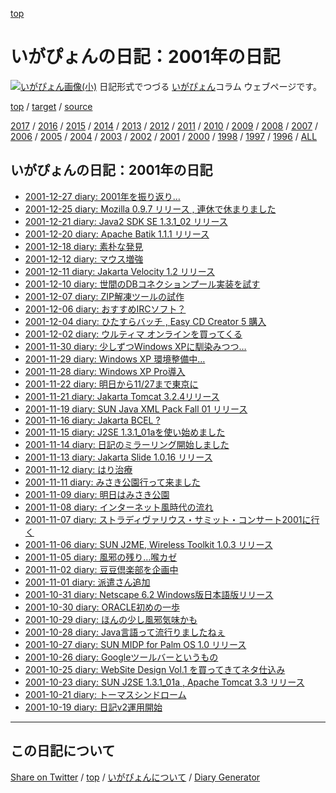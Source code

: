 [top](../index.html) 

いがぴょんの日記：2001年の日記
=====================================================================================================
[![いがぴょん画像(小)](https://igapyon.github.io/diary/images/iga200306s.jpg "いがぴょん")](https://igapyon.github.io/diary/memo/memoigapyon.html) 日記形式でつづる [いがぴょん](https://igapyon.github.io/diary/memo/memoigapyon.html)コラム ウェブページです。


[top](../index.html) 
/ [target](https://igapyon.github.io/diary/2001/index.html) 
/ [source](https://github.com/igapyon/diary/blob/gh-pages/2001/index.html.src.md) 

[2017](../2017/index.html)
/ [2016](../2016/index.html)
/ [2015](../2015/index.html)
/ [2014](../2014/index.html)
/ [2013](../2013/index.html)
/ [2012](../2012/index.html)
/ [2011](../2011/index.html)
/ [2010](../2010/index.html)
/ [2009](../2009/index.html)
/ [2008](../2008/index.html)
/ [2007](../2007/index.html)
/ [2006](../2006/index.html)
/ [2005](../2005/index.html)
/ [2004](../2004/index.html)
/ [2003](../2003/index.html)
/ [2002](../2002/index.html)
/ [2001](index.html)
/ [2000](../2000/index.html)
/ [1998](../1998/index.html)
/ [1997](../1997/index.html)
/ [1996](../1996/index.html)
/ [ALL](../idxall.html)


## いがぴょんの日記：2001年の日記

* [2001-12-27 diary: 2001年を振り返り…](ig011227.html)
* [2001-12-25 diary: Mozilla 0.9.7 リリース , 連休で休まりました](ig011225.html)
* [2001-12-21 diary: Java2 SDK SE 1.3.1_02 リリース](ig011221.html)
* [2001-12-20 diary: Apache Batik 1.1.1 リリース](ig011220.html)
* [2001-12-18 diary: 素朴な発見](ig011218.html)
* [2001-12-12 diary: マウス増強](ig011212.html)
* [2001-12-11 diary: Jakarta Velocity 1.2 リリース](ig011211.html)
* [2001-12-10 diary: 世間のDBコネクションプール実装を試す](ig011210.html)
* [2001-12-07 diary: ZIP解凍ツールの試作](ig011207.html)
* [2001-12-06 diary: おすすめIRCソフト？](ig011206.html)
* [2001-12-04 diary: ひたすらバッチ , Easy CD Creator 5 購入](ig011204.html)
* [2001-12-02 diary: ウルティマ オンラインを買ってくる](ig011202.html)
* [2001-11-30 diary: 少しずつWindows XPに馴染みつつ…](ig011130.html)
* [2001-11-29 diary: Windows XP 環境整備中…](ig011129.html)
* [2001-11-28 diary: Windows XP Pro導入](ig011128.html)
* [2001-11-22 diary: 明日から11/27まで東京に](ig011122.html)
* [2001-11-21 diary: Jakarta Tomcat 3.2.4リリース](ig011121.html)
* [2001-11-19 diary: SUN Java XML Pack Fall 01 リリース](ig011119.html)
* [2001-11-16 diary: Jakarta BCEL ?](ig011116.html)
* [2001-11-15 diary: J2SE 1.3.1_01aを使い始めました](ig011115.html)
* [2001-11-14 diary: 日記のミラーリング開始しました](ig011114.html)
* [2001-11-13 diary: Jakarta Slide 1.0.16 リリース](ig011113.html)
* [2001-11-12 diary: はり治療](ig011112.html)
* [2001-11-11 diary: みさき公園行って来ました](ig011111.html)
* [2001-11-09 diary: 明日はみさき公園](ig011109.html)
* [2001-11-08 diary: インターネット風時代の流れ](ig011108.html)
* [2001-11-07 diary: ストラディヴァリウス・サミット・コンサート2001に行く](ig011107.html)
* [2001-11-06 diary: SUN J2ME, Wireless Toolkit 1.0.3 リリース](ig011106.html)
* [2001-11-05 diary: 風邪の残り…喉カゼ](ig011105.html)
* [2001-11-02 diary: 豆豆倶楽部を企画中](ig011102.html)
* [2001-11-01 diary: 派遣さん追加](ig011101.html)
* [2001-10-31 diary: Netscape 6.2 Windows版日本語版リリース](ig011031.html)
* [2001-10-30 diary: ORACLE初めの一歩](ig011030.html)
* [2001-10-29 diary: ほんの少し風邪気味かも](ig011029.html)
* [2001-10-28 diary: Java言語って流行りましたねぇ](ig011028.html)
* [2001-10-27 diary: SUN MIDP for Palm OS 1.0 リリース](ig011027.html)
* [2001-10-26 diary: Googleツールバーというもの](ig011026.html)
* [2001-10-25 diary: WebSite Design Vol.1 を買ってきてネタ仕込み](ig011025.html)
* [2001-10-23 diary: SUN J2SE 1.3.1_01a , Apache Tomcat 3.3 リリース](ig011023.html)
* [2001-10-21 diary: トーマスシンドローム](ig011021.html)
* [2001-10-19 diary: 日記v2運用開始](ig011019.html)


----------------------------------------------------------------------------------------------------

## この日記について

[Share on Twitter](https://twitter.com/intent/tweet?hashtags=igapyon%2Cdiary%2C%E3%81%84%E3%81%8C%E3%81%B4%E3%82%87%E3%82%93&text=%E3%81%84%E3%81%8C%E3%81%B4%E3%82%87%E3%82%93%E3%81%AE%E6%97%A5%E8%A8%98%EF%BC%9A2001%E5%B9%B4%E3%81%AE%E6%97%A5%E8%A8%98&url=https%3A%2F%2Figapyon.github.io%2Fdiary%2F2001%2Findex.html) / [top](../index.html) / [いがぴょんについて](https://igapyon.github.io/diary/memo/memoigapyon.html) / [Diary Generator](https://github.com/igapyon/igapyonv3)
